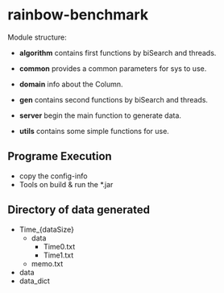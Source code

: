 # rainbow-benchmark

Module structure:
* **algorithm**
  contains first functions by biSearch and threads.

* **common**
  provides a common parameters for sys to use.

* **domain**
  info about the Column.

* **gen**
  contains second functions by biSearch and threads.

* **server**
  begin the main function to generate data.

* **utils**
  contains some simple functions for use.

## Programe Execution
- copy the config-info
- Tools on build & run the *.jar

## Directory of data generated
- Time_{dataSize}
  - data
     - Time0.txt
     - Time1.txt
  - memo.txt 
- data
- data_dict
  

